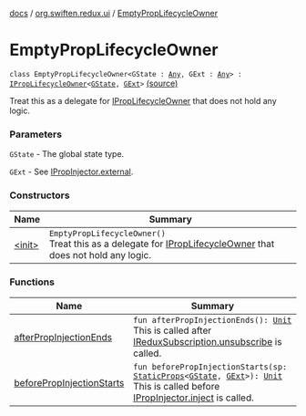 [docs](../../index.md) / [org.swiften.redux.ui](../index.md) / [EmptyPropLifecycleOwner](./index.md)

# EmptyPropLifecycleOwner

`class EmptyPropLifecycleOwner<GState : `[`Any`](https://kotlinlang.org/api/latest/jvm/stdlib/kotlin/-any/index.html)`, GExt : `[`Any`](https://kotlinlang.org/api/latest/jvm/stdlib/kotlin/-any/index.html)`> : `[`IPropLifecycleOwner`](../-i-prop-lifecycle-owner/index.md)`<`[`GState`](index.md#GState)`, `[`GExt`](index.md#GExt)`>` [(source)](https://github.com/protoman92/KotlinRedux/tree/master/common/common-ui/src/main/kotlin/org/swiften/redux/ui/Injector.kt#L42)

Treat this as a delegate for [IPropLifecycleOwner](../-i-prop-lifecycle-owner/index.md) that does not hold any logic.

### Parameters

`GState` - The global state type.

`GExt` - See [IPropInjector.external](../-i-action-dependency/external.md).

### Constructors

| Name | Summary |
|---|---|
| [&lt;init&gt;](-init-.md) | `EmptyPropLifecycleOwner()`<br>Treat this as a delegate for [IPropLifecycleOwner](../-i-prop-lifecycle-owner/index.md) that does not hold any logic. |

### Functions

| Name | Summary |
|---|---|
| [afterPropInjectionEnds](after-prop-injection-ends.md) | `fun afterPropInjectionEnds(): `[`Unit`](https://kotlinlang.org/api/latest/jvm/stdlib/kotlin/-unit/index.html)<br>This is called after [IReduxSubscription.unsubscribe](../../org.swiften.redux.core/-i-redux-subscription/unsubscribe.md) is called. |
| [beforePropInjectionStarts](before-prop-injection-starts.md) | `fun beforePropInjectionStarts(sp: `[`StaticProps`](../-static-props/index.md)`<`[`GState`](index.md#GState)`, `[`GExt`](index.md#GExt)`>): `[`Unit`](https://kotlinlang.org/api/latest/jvm/stdlib/kotlin/-unit/index.html)<br>This is called before [IPropInjector.inject](../-i-prop-injector/inject.md) is called. |
